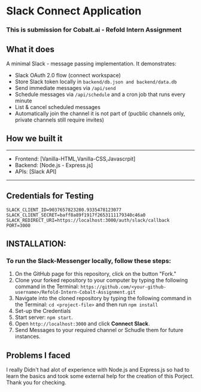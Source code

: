 # Slack Connect Application
### This is submission for Cobalt.ai  - Refold Intern Assignment

## What it does
A minimal Slack - message passing implementation. It demonstrates:
- Slack OAuth 2.0 flow (connect workspace)
- Store Slack token locally in `backend/db.json and backend/data.db`
- Send immediate messages via `/api/send`
- Schedule messages via `/api/schedule` and a cron job that runs every minute
- List & cancel scheduled messages
- Automatically join the channel it is not part of (pucblic channels only, private channels still require invites)

## How we built it
---
- Frontend: [Vanilla-HTML,Vanilla-CSS,Javascrpit]
- Backend: [Node.js - Express.js]
- APIs: [Slack API]
---

## Credentials for Testing
```
SLACK_CLIENT_ID=9037657823280.9335478123077
SLACK_CLIENT_SECRET=baff8a89f1917f2653111179340c46a0
SLACK_REDIRECT_URI=https://localhost:3000/auth/slack/callback
PORT=3000
```

## INSTALLATION:
### To run the Slack-Messenger locally, follow these steps:
1. On the GitHub page for this repository, click on the button "Fork."
2. Clone your forked repository to your computer by typing the following command in the Terminal: 
``` https://github.com/<your-github-username>/Refold-Intern-Cobalt-Assignment.git ```
3. Navigate into the cloned repository by typing the following command in the Terminal:
``` cd <project-file> ``` and then run ```npm install```
4. Set-up the Credentials
5. Start server: `npm start`.
6. Open `http://localhost:3000` and click **Connect Slack**.
7. Send Messages to your required channel or Schudle them for future instances.

## Problems I faced
I really Didn't had alot of experience with Node.js and Express.js so had to learn the basics and took some external help for the creation of this Porject. Thank you for checking.
